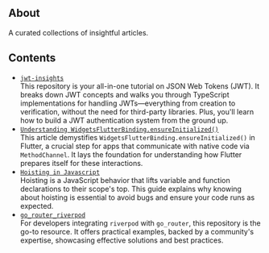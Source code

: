 ## About
A curated collections of insightful articles.

## Contents
-  [`jwt-insights`](https://github.com/gym-minsik/jwt-insights)  
  This repository is your all-in-one tutorial on JSON Web Tokens (JWT). It breaks down JWT concepts and walks you through TypeScript implementations for handling JWTs—everything from creation to verification, without the need for third-party libraries. Plus, you'll learn how to build a JWT authentication system from the ground up.
- [`Understanding WidgetsFlutterBinding.ensureInitialized()`](./understanding-widgets-flutter-binding-ensure-initialized)  
  This article demystifies `WidgetsFlutterBinding.ensureInitialized()` in Flutter, a crucial step for apps that communicate with native code via `MethodChannel`. It lays the foundation for understanding how Flutter prepares itself for these interactions.
- [`Hoisting in Javascript`](./hoisting)  
  Hoisting is a JavaScript behavior that lifts variable and function declarations to their scope's top. This guide explains why knowing about hoisting is essential to avoid bugs and ensure your code runs as expected.
- [`go_router_riverpod`](https://github.com/lucavenir/go_router_riverpod)  
  For developers integrating `riverpod` with `go_router`, this repository is the go-to resource. It offers practical examples, backed by a community's expertise, showcasing effective solutions and best practices.



